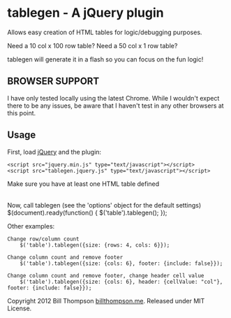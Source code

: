 tablegen - A jQuery plugin
============

Allows easy creation of HTML tables for logic/debugging purposes.

Need a 10 col x 100 row table? Need a 50 col x 1 row table?

tablegen will generate it in a flash so you can focus on the fun logic!

BROWSER SUPPORT
-----------------

I have only tested locally using the latest Chrome. While I wouldn't expect there to be any issues, be aware that I haven't test in any other browsers at this point.

Usage
------
First, load [jQuery](http://jquery.com/) and the plugin:

    <script src="jquery.min.js" type="text/javascript"></script>
    <script src="tablegen.jquery.js" type="text/javascript"></script>

Make sure you have at least one HTML table defined
    <table></table>

Now, call tablegen (see the 'options' object for the default settings)
    $(document).ready(function() {
        $('table').tablegen();
    });

Other examples:

    Change row/column count
        $('table').tablegen({size: {rows: 4, cols: 6}});

    Change column count and remove footer
        $('table').tablegen({size: {cols: 6}, footer: {include: false}});

    Change column count and remove footer, change header cell value
        $('table').tablegen({size: {cols: 6}, header: {cellValue: "col"}, footer: {include: false}});


Copyright 2012 Bill Thompson [billthompson.me](billthompson.me). Released under MIT License.